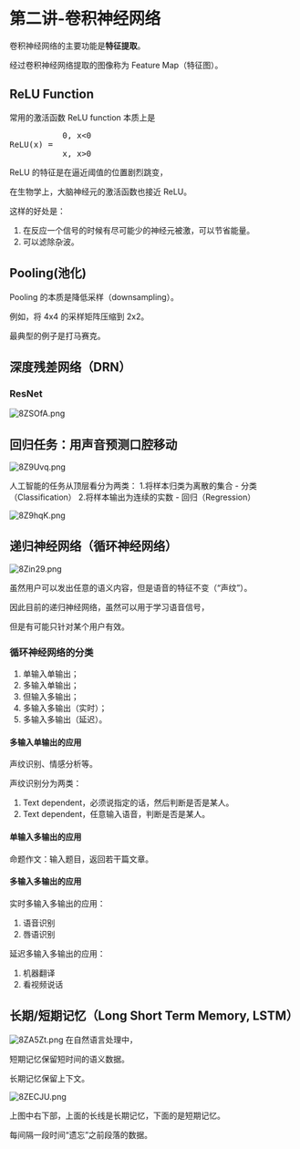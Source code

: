 # 第二讲-卷积神经网络
卷积神经网络的主要功能是**特征提取**。

经过卷积神经网络提取的图像称为 Feature Map（特征图）。
## ReLU Function
常用的激活函数 ReLU function 本质上是
<pre>
           0, x<0
ReLU(x) = 
           x, x>0
</pre>

ReLU 的特征是在逼近阈值的位置剧烈跳变，

在生物学上，大脑神经元的激活函数也接近 ReLU。

这样的好处是：

1. 在反应一个信号的时候有尽可能少的神经元被激，可以节省能量。
2. 可以滤除杂波。
## Pooling(池化)
Pooling 的本质是降低采样（downsampling）。

例如，将 4x4 的采样矩阵压缩到 2x2。

最典型的例子是打马赛克。
## 深度残差网络（DRN）
### ResNet
![8ZSOfA.png](https://s1.ax1x.com/2020/03/12/8ZSOfA.png)
## 回归任务：用声音预测口腔移动
![8Z9Uvq.png](https://s1.ax1x.com/2020/03/12/8Z9Uvq.png)

人工智能的任务从顶层看分为两类：
1.将样本归类为离散的集合 - 分类（Classification）
2.将样本输出为连续的实数 - 回归（Regression）

![8Z9hqK.png](https://s1.ax1x.com/2020/03/12/8Z9hqK.png)
## 递归神经网络（循环神经网络）
![8Zin29.png](https://s1.ax1x.com/2020/03/12/8Zin29.png)

虽然用户可以发出任意的语义内容，但是语音的特征不变（“声纹”）。

因此目前的递归神经网络，虽然可以用于学习语音信号，

但是有可能只针对某个用户有效。
### 循环神经网络的分类
1. 单输入单输出；
2. 多输入单输出；
3. 但输入多输出；
4. 多输入多输出（实时）；
5. 多输入多输出（延迟）。
#### 多输入单输出的应用
声纹识别、情感分析等。

声纹识别分为两类：
1. Text dependent，必须说指定的话，然后判断是否是某人。
2. Text dependent，任意输入语音，判断是否是某人。
#### 单输入多输出的应用
命题作文：输入题目，返回若干篇文章。
#### 多输入多输出的应用
实时多输入多输出的应用：
1. 语音识别
2. 唇语识别

延迟多输入多输出的应用：
1. 机器翻译
2. 看视频说话
## 长期/短期记忆（Long Short Term Memory, LSTM）
![8ZA5Zt.png](https://s1.ax1x.com/2020/03/12/8ZA5Zt.png)
在自然语言处理中，

短期记忆保留短时间的语义数据。

长期记忆保留上下文。

![8ZECJU.png](https://s1.ax1x.com/2020/03/12/8ZECJU.png)

上图中右下部，上面的长线是长期记忆，下面的是短期记忆。

每间隔一段时间“遗忘”之前段落的数据。
